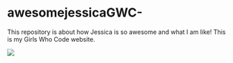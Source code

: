 # awesomejessicaGWC-
This repository is about how Jessica is so awesome and what I am like!
This is my Girls Who Code website.

<img src="http://static.tumblr.com/a090db6d7fa32417d79f399cf6c373b4/swxhrm0/E2In81mbi/tumblr_static_e2n20ijrtcocsk4ockk0s0gck.png">
